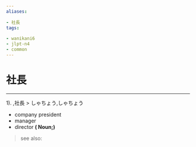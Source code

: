 ```yaml
---
aliases:
    
- 社長
tags:
    
- wanikani6
- jlpt-n4
- common
---
```


# 社長
---
1).
,社長 > しゃちょう,しゃちょう

- company president
- manager
- director
**( Noun;)**
> see also: 
            